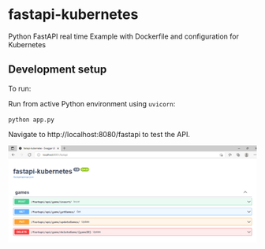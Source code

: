 # fastapi-kubernetes

Python FastAPI real time Example with Dockerfile and configuration for Kubernetes


## Development setup
To run:

Run from active Python environment using `uvicorn`:

``python app.py``

Navigate to http://localhost:8080/fastapi to test the API.


![Test drive the API](./resources/fastapi.PNG)

